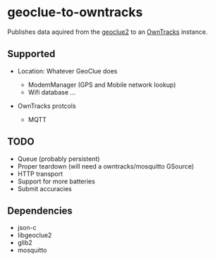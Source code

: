 geoclue-to-owntracks
====================

Publishes data aquired from the
[geoclue2](https://www.freedesktop.org/wiki/Software/GeoClue/) to an
[OwnTracks](http://owntracks.org/) instance.

Supported
---------

* Location: Whatever GeoClue does
  * ModemManager (GPS and Mobile network lookup)
  * Wifi database
  ...

* OwnTracks protcols
  * MQTT

TODO
----

* Queue (probably persistent)
* Proper teardown (will need a owntracks/mosquitto GSource)
* HTTP transport
* Support for more batteries
* Submit accuracies

Dependencies
------------

* json-c
* libgeoclue2
* glib2
* mosquitto
